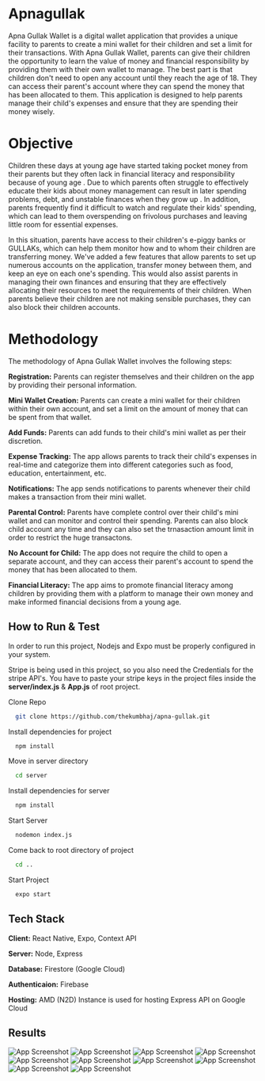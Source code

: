 # Apnagullak

Apna Gullak Wallet is a digital wallet application that provides a unique facility to parents to create a mini wallet 
for their children and set a limit for their transactions. With Apna Gullak Wallet,
parents can give their children the opportunity to learn the value of money and financial
responsibility by providing them with their own wallet to manage. The best part is that children don't 
need to open any account until they reach the age of 18. 
They can access their parent's account where they can spend the money that has been allocated to them.
This application is designed to help parents manage their child's expenses and ensure that they are spending their money wisely.

# Objective

Children these days at young age have started taking pocket money from their parents but they often lack in financial literacy and responsibility because of young age . Due to which parents often struggle to effectively educate their kids about money management can result in later spending problems, debt, and unstable finances when they grow up . In addition, parents frequently find it difficult to watch and regulate their kids' spending, which can lead to them overspending on frivolous purchases and leaving little room for essential expenses.

In this situation, parents have access to their children's e-piggy banks or GULLAKs, which can help them monitor how and to whom their children are transferring money. We've added a few features that allow parents to set up numerous accounts on the application, transfer money between them, and keep an eye on each one's spending. This would also assist parents in managing their own finances and ensuring that they are effectively allocating their resources to meet the requirements of their children. When parents believe their children are not making sensible purchases, they can also block their children accounts.

# Methodology

The methodology of Apna Gullak Wallet involves the following steps:

**Registration:** Parents can register themselves and their children on the app by providing their personal information.

**Mini Wallet Creation:** Parents can create a mini wallet for their children within their own account, 
and set a limit on the amount of money that can be spent from that wallet.

**Add Funds:** Parents can add funds to their child's mini wallet as per their discretion.

**Expense Tracking:** The app allows parents to track their child's expenses in real-time and categorize them into different
categories such as food, education, entertainment, etc.

**Notifications:** The app sends notifications to parents whenever their child makes a transaction from their mini wallet.

**Parental Control:** Parents have complete control over their child's mini wallet and can monitor and control their spending. Parents can also block child account any time and they can also set the trnasaction amount limit in order to restrict the huge transactons.

**No Account for Child:** The app does not require the child to open a separate account, and they can access their parent's account 
to spend the money that has been allocated to them.

**Financial Literacy:** The app aims to promote financial literacy among children by providing them with a platform to manage their own 
money and make informed financial decisions from a young age.



## How to Run & Test
In order to run this project, Nodejs and Expo must be properly configured in your system. 

Stripe is being used in this project, so you also need the Credentials for the stripe API's. You have to paste your stripe keys in the project files inside the **server/index.js** & **App.js** of root project.


 Clone Repo 

```bash
  git clone https://github.com/thekumbhaj/apna-gullak.git
```

Install dependencies for project

```bash
  npm install 
```

Move in server directory

```bash
  cd server 
```

Install dependencies for server

```bash
  npm install 
```

Start Server

```bash
  nodemon index.js 
```

Come back to root directory of project

```bash
  cd .. 
```

Start Project

```bash
  expo start
```






## Tech Stack

**Client:** React Native, Expo, Context API

**Server:** Node, Express

**Database:** Firestore (Google Cloud)

**Authenticaion:** Firebase

**Hosting:** AMD (N2D) Instance is used for hosting Express API on Google Cloud

## Results

![App Screenshot](https://blogger.googleusercontent.com/img/b/R29vZ2xl/AVvXsEhColwwWgY9xHGcSbAhV_Rdh6h5jqkquXlzPvG84NxL8IeSjycw3d5sNQN8p18PrwZt8e2ut3sk95VQag8vGXXv-4mHsr6G_0iz1begCdGw0f3HrPlU8pkMrDjPruYjHjRLNIpxp4MotzrJ7XIa8EhY4nsDF0-p4YX7ySxR8j2I1vuO2yA2QZz0WnE/s320/Screenshot_2023-04-02-16-34-50-43_f73b71075b1de7323614b647fe394240.jpg) 
![App Screenshot](https://blogger.googleusercontent.com/img/b/R29vZ2xl/AVvXsEjHMj_bEcwW72PZ9nhtqhTvx_iN8vnL3VY5x7kMSsvtHcfurdEk3OSaGN2Rr2WgfTvpmsSUR7VAxCcyHp32kzcLTLq6neDjed_Uc9-VkCMfGVgAyXEbhCdJI-wbwvPulBDFzOyY0EXQi-Scu3fuRECQoquL46Pan5D-p1JPMx0ZgQehmcTnKVTi5i0/s320/Screenshot_2023-04-02-16-34-54-28_f73b71075b1de7323614b647fe394240.jpg)
![App Screenshot](https://blogger.googleusercontent.com/img/b/R29vZ2xl/AVvXsEjT5XDwodWyD0pSib9a_EQr_SixcSD2qR3mx96lHUvvqMEbtUWe2uW_4PIZoV7-sv0Mwh9IyIV7-pfvWBjx7iXQ6jw-up2RWU6A17tZN_JcU22MtmLwYgVceRfJG_GfPM_v-7ytV5odLRw2K6uhm--PUmBG1syAkktiil1G8nvZvZIpkakJMiSKLwA/s320/Screenshot_2023-04-02-16-34-59-04_f73b71075b1de7323614b647fe394240.jpg)
![App Screenshot](https://blogger.googleusercontent.com/img/b/R29vZ2xl/AVvXsEgrGFI483RDWYUlRn5_1M9F3WvwcI4wmfnr4YzVSPaAiK04-X1ejCBuV8G8DZlNnh-nEGZ7duIO1AqGgBsZolo_ZgnnH9mvt0T8X-LfiOId8Mfh1X7UHWrASsyDx_yOIYRsGfFy9RuPPmeDj2QTVktMjxlrX_djHH0bM5SmOPN4zUTbwGWyP6CF3jE/s320/Screenshot_2023-04-02-16-35-40-24_f73b71075b1de7323614b647fe394240.jpg)
![App Screenshot](https://blogger.googleusercontent.com/img/b/R29vZ2xl/AVvXsEjAlEZfU518zSivI4m_ouJZKJnS3Z6BF5NyMVhTjJRcianx56yLBfDHKtbsxRMxT1zeFsJVBcNQIRW13OJHkJGIp50vShqzsON-JqJnP0gXLvsLDdIKX_mzFIlw7325z7ii514yWMTpqB37Dcxl62caJKFz1HsEXJD1ROBAJDT6Y7oouRsA_uqZvXE/s320/Screenshot_2023-04-02-16-35-43-65_f73b71075b1de7323614b647fe394240.jpg)
![App Screenshot](https://blogger.googleusercontent.com/img/b/R29vZ2xl/AVvXsEiX2khTDkuQlLXfAWasUoyw2U6lLSEI5WLxL0oHJ2mHWCOO0KJgronMqOql0HjDkYnvGDIPYi_V6F94WxFgCvbx7-VE31EGoeMYA-NGPWUzlVQbon6vUwjOvuzy0aVsAzF3vqBZIj5rOhTPpGtbXaXJ4j-myBYg912evOQfhoGQYhpktLW6hsf4ACQ/s320/Screenshot_2023-04-02-16-35-49-08_f73b71075b1de7323614b647fe394240.jpg)
![App Screenshot](https://blogger.googleusercontent.com/img/b/R29vZ2xl/AVvXsEgispLAWGRZ5y3-dPAE9qs7NHZk5VgL9nb9o3wXbGl6TavpE3kl3MeqnvA6RhSQBlM2e5hdsyOJTmByh539-9U99R92h2iEvqdXjMlOhyrZd-Fdd2Rd66499VKXX0FNvq656HYUG611k5L6UErtA_A8pa_9lyKF1K7vWOhbzK0FUXh-AN6BmOo4svw/s320/Screenshot_2023-04-02-16-35-58-60_f73b71075b1de7323614b647fe394240.jpg)
![App Screenshot](https://blogger.googleusercontent.com/img/b/R29vZ2xl/AVvXsEgpW2p_r22ico0sD3CivSdonAXkxiNPPc6yKlV93CbSAzCUD7M35lwPuQ3PvSEdtnLUoc1fsbi3JNTO8E2tgxp324YwjPYvi7DA4R26k8Iq5W_ZbVOWbPx4MLhQFAwv1TXCEfgsJYjHjRUK6jVM7yIOlcldk2C0lsOrpVI6tENkjV3aLEwaWrtFdqw/s320/Screenshot_2023-04-02-16-36-41-88_f73b71075b1de7323614b647fe394240.jpg)
![App Screenshot](https://blogger.googleusercontent.com/img/b/R29vZ2xl/AVvXsEjj0NE2i1OBy8stOkcwy3v1qsm-aGyb_sFq17L3OL2iT2GFJFfcE7LzUr-Q-ZQgsGHJ8gBO-jGNSHYk6F9fu7WuD5_HxLB6q77ycBGQe2Zw68TgXbEsN0qXvmoCXfuyhk4TrWuJe6Lu5ZYz-5ZH7CQgOposzGb47j1A2kM0Rs3VCMjSEy94hbRAGGo/s320/Screenshot%202023-05-14%20at%2011.04.00%20AM.png)
![App Screenshot](https://blogger.googleusercontent.com/img/b/R29vZ2xl/AVvXsEh5s7DGGDFJLwrBzgP4Isws5Af6B7uw0sWrzFBOdtNmgvMuwrsSPDORSC6wnsBsJibgCZvrx7G6age2Izx4sBe6MUDH9LJPSl0MKwsYwbgvKV50es5ODcXFfm7q_ZLWGSJnjSDLQIIKK5cf-z5ueXlRZ46SFWEREw3CmsRsPWVmV3DYxuPUYfK-Ri8/s320/Screenshot%202023-05-14%20at%2011.04.13%20AM.png)







